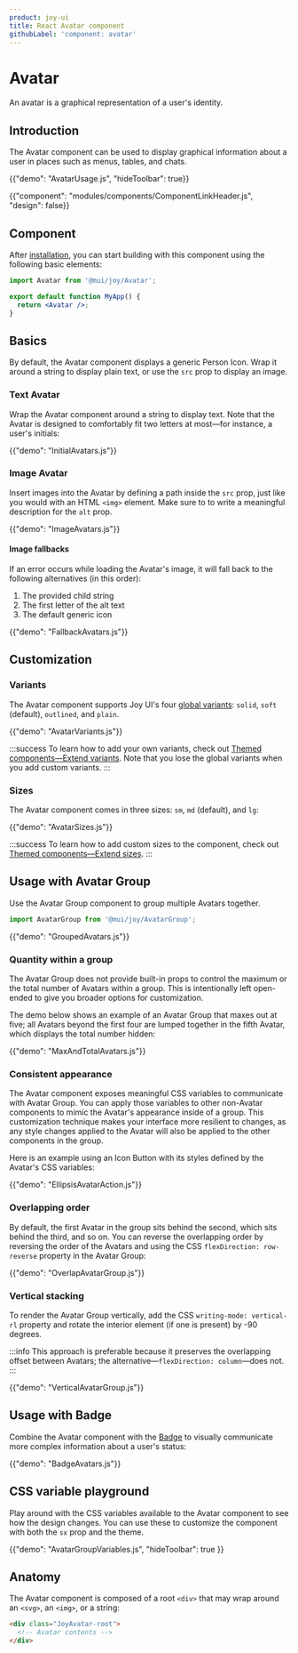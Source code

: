 ```yaml
---
product: joy-ui
title: React Avatar component
githubLabel: 'component: avatar'
---
```


# Avatar

<p class="description">An avatar is a graphical representation of a user's identity.</p>

## Introduction

The Avatar component can be used to display graphical information about a user in places such as menus, tables, and chats.

{{"demo": "AvatarUsage.js", "hideToolbar": true}}

{{"component": "modules/components/ComponentLinkHeader.js", "design": false}}

## Component

After [installation](/joy-ui/getting-started/installation/), you can start building with this component using the following basic elements:

```jsx
import Avatar from '@mui/joy/Avatar';

export default function MyApp() {
  return <Avatar />;
}
```

## Basics

By default, the Avatar component displays a generic Person Icon.
Wrap it around a string to display plain text, or use the `src` prop to display an image.

### Text Avatar

Wrap the Avatar component around a string to display text.
Note that the Avatar is designed to comfortably fit two letters at most—for instance, a user's initials:

{{"demo": "InitialAvatars.js"}}

### Image Avatar

Insert images into the Avatar by defining a path inside the `src` prop, just like you would with an HTML `<img>` element.
Make sure to to write a meaningful description for the `alt` prop.

{{"demo": "ImageAvatars.js"}}

#### Image fallbacks

If an error occurs while loading the Avatar's image, it will fall back to the following alternatives (in this order):

1. The provided child string
2. The first letter of the alt text
3. The default generic icon

{{"demo": "FallbackAvatars.js"}}

## Customization

### Variants

The Avatar component supports Joy UI's four [global variants](/joy-ui/main-features/global-variants/): `solid`, `soft` (default), `outlined`, and `plain`.

{{"demo": "AvatarVariants.js"}}

:::success
To learn how to add your own variants, check out [Themed components—Extend variants](/joy-ui/customization/themed-components/#extend-variants).
Note that you lose the global variants when you add custom variants.
:::

### Sizes

The Avatar component comes in three sizes: `sm`, `md` (default), and `lg`:

{{"demo": "AvatarSizes.js"}}

:::success
To learn how to add custom sizes to the component, check out [Themed components—Extend sizes](/joy-ui/customization/themed-components/#extend-sizes).
:::

## Usage with Avatar Group

Use the Avatar Group component to group multiple Avatars together.

```jsx
import AvatarGroup from '@mui/joy/AvatarGroup';
```

{{"demo": "GroupedAvatars.js"}}

### Quantity within a group

The Avatar Group does not provide built-in props to control the maximum or the total number of Avatars within a group.
This is intentionally left open-ended to give you broader options for customization.

The demo below shows an example of an Avatar Group that maxes out at five; all Avatars beyond the first four are lumped together in the fifth Avatar, which displays the total number hidden:

{{"demo": "MaxAndTotalAvatars.js"}}

### Consistent appearance

The Avatar component exposes meaningful CSS variables to communicate with Avatar Group.
You can apply those variables to other non-Avatar components to mimic the Avatar's appearance inside of a group.
This customization technique makes your interface more resilient to changes, as any style changes applied to the Avatar will also be applied to the other components in the group.

Here is an example using an Icon Button with its styles defined by the Avatar's CSS variables:

{{"demo": "EllipsisAvatarAction.js"}}

### Overlapping order

By default, the first Avatar in the group sits behind the second, which sits behind the third, and so on.
You can reverse the overlapping order by reversing the order of the Avatars and using the CSS `flexDirection: row-reverse` property in the Avatar Group:

{{"demo": "OverlapAvatarGroup.js"}}

### Vertical stacking

To render the Avatar Group vertically, add the CSS `writing-mode: vertical-rl` property and rotate the interior element (if one is present) by -90 degrees.

:::info
This approach is preferable because it preserves the overlapping offset between Avatars; the alternative—`flexDirection: column`—does not.
:::

{{"demo": "VerticalAvatarGroup.js"}}

## Usage with Badge

Combine the Avatar component with the [Badge](/joy-ui/react-badge/) to visually communicate more complex information about a user's status:

{{"demo": "BadgeAvatars.js"}}

## CSS variable playground

Play around with the CSS variables available to the Avatar component to see how the design changes.
You can use these to customize the component with both the `sx` prop and the theme.

{{"demo": "AvatarGroupVariables.js", "hideToolbar": true }}

## Anatomy

The Avatar component is composed of a root `<div>` that may wrap around an `<svg>`, an `<img>`, or a string:

```html
<div class="JoyAvatar-root">
  <!-- Avatar contents -->
</div>
```
